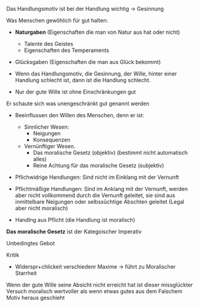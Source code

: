 Das Handlungsmotiv ist bei der Handlung wichtig → Gesinnung 

Was Menschen gewöhlich für gut halten: 

- **Naturgaben** (Eigenschaften die man von Natur aus hat oder nicht)
	- Talente des Geistes 
	- Eigenschaften des Temperaments 

- Glücksgaben (Eigenschaften die man aus Glück bekommt)

- Wenn das Handlungsmotiv, die Gesinnung, der Wille, hinter einer Handlung schlecht ist, dann ist die Handlung schlecht. 

- Nur der gute Wille ist ohne Einschränkungen gut 
  
Er schaute sich was unengeschränkt gut genannt werden
- Beeinflussen den Willen des Menschen, denn er ist: 
	- Sinnlicher Wesen: 
		- Neigungen 
		- Konsequenzen 
	- Vernünftiger Wesen.
		- Das moralische Gesetz (objektiv) (bestimmt nicht automatisch alles)
		- Reine Achtung für das moralische Gesetz (subjektiv)

- Pflichwidrige Handlungen: Sind nicht im Einklang mit der Vernunft
- Pflichtmäßige Handlungen: Sind im Anklang mit der Vernunft, werden aber nicht vollkommend durch die Vernunft geleitet, sie sind aus inmittelbare Neigungen oder selbssüchtige Abschten geleitet (Legal aber nicht moralisch)
- Handlng aus Pflicht (die Handlung ist moralisch)



**Das moralische Gesetz** ist der Kategoischer Imperativ 

Unbedingtes Gebot 

Kritik 

- Widerspr+chlickeit verschiedenr Maxime → führt zu Moralischer Starrheit 


Wenn der gute Wille seine Absicht nicht erreicht hat ist dieser  missglückter Versuch moralisch wertvoller als wenn etwas gutes aus dem Falschem Motiv heraus geschieht